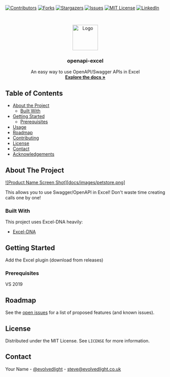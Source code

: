 <!-- PROJECT SHIELDS -->
<!--
*** I'm using markdown "reference style" links for readability.
*** Reference links are enclosed in brackets [ ] instead of parentheses ( ).
*** See the bottom of this document for the declaration of the reference variables
*** for contributors-url, forks-url, etc. This is an optional, concise syntax you may use.
*** https://www.markdownguide.org/basic-syntax/#reference-style-links
-->
[![Contributors][contributors-shield]][contributors-url]
[![Forks][forks-shield]][forks-url]
[![Stargazers][stars-shield]][stars-url]
[![Issues][issues-shield]][issues-url]
[![MIT License][license-shield]][license-url]
[![LinkedIn][linkedin-shield]][linkedin-url]



<!-- PROJECT LOGO -->
<br />
<p align="center">
  <a href="https://github.com/xlapi/openapi-excel">
    <img src="images/logo.png" alt="Logo" width="80" height="80">
  </a>

  <h3 align="center">openapi-excel</h3>

  <p align="center">
    An easy way to use OpenAPI/Swagger APIs in Excel
    <br />
    <a href="https://github.com/xlapi/openapi-excel"><strong>Explore the docs »</strong></a>
  </p>
</p>



<!-- TABLE OF CONTENTS -->
## Table of Contents

* [About the Project](#about-the-project)
  * [Built With](#built-with)
* [Getting Started](#getting-started)
  * [Prerequisites](#prerequisites)
* [Usage](#usage)
* [Roadmap](#roadmap)
* [Contributing](#contributing)
* [License](#license)
* [Contact](#contact)
* [Acknowledgements](#acknowledgements)



<!-- ABOUT THE PROJECT -->
## About The Project

[![Product Name Screen Shot][docs/images/petstore.png]](https://github.com/xlapi/openapi-excel)

This allows you to use Swagger/OpenAPI in Excel! Don't waste time creating calls one by one!

### Built With
This project uses Excel-DNA heavily:
* [Excel-DNA](https://excel-dna.net/)


<!-- GETTING STARTED -->
## Getting Started

Add the Excel plugin (download from releases)

### Prerequisites

VS 2019


<!-- ROADMAP -->
## Roadmap

See the [open issues](https://github.com/xlapi/openapi-excel/issues) for a list of proposed features (and known issues).



<!-- LICENSE -->
## License

Distributed under the MIT License. See `LICENSE` for more information.



<!-- CONTACT -->
## Contact

Your Name - [@evolvedlight](https://twitter.com/evolvedlight) - steve@evolvedlight.co.uk


<!-- MARKDOWN LINKS & IMAGES -->
<!-- https://www.markdownguide.org/basic-syntax/#reference-style-links -->
[contributors-shield]: https://img.shields.io/github/contributors/xlapi/openapi-excel.svg?style=flat-square
[contributors-url]: https://github.com/xlapi/openapi-excel/graphs/contributors
[forks-shield]: https://img.shields.io/github/forks/xlapi/openapi-excel.svg?style=flat-square
[forks-url]: https://github.com/xlapi/openapi-excel/network/members
[stars-shield]: https://img.shields.io/github/stars/xlapi/openapi-excel.svg?style=flat-square
[stars-url]: https://github.com/xlapi/openapi-excel/stargazers
[issues-shield]: https://img.shields.io/github/issues/xlapi/openapi-excel.svg?style=flat-square
[issues-url]: https://github.com/xlapi/openapi-excel/issues
[license-shield]: https://img.shields.io/github/license/xlapi/openapi-excel.svg?style=flat-square
[license-url]: https://github.com/xlapi/openapi-excel/blob/master/LICENSE.txt
[linkedin-shield]: https://img.shields.io/badge/-LinkedIn-black.svg?style=flat-square&logo=linkedin&colorB=555
[linkedin-url]: www.linkedin.com/in/stephen-d-brown